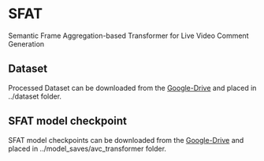 # SFAT
Semantic Frame Aggregation-based Transformer for Live Video Comment Generation

## Dataset
Processed Dataset can be downloaded from the [Google-Drive](https://drive.google.com/drive/folders/1CJHMAt-_uSTOydhYLrH-I0NuaW0vf2KV?usp=sharing) and placed in ../dataset folder.

## SFAT model checkpoint
SFAT model checkpoints can be downloaded from the [Google-Drive](https://drive.google.com/drive/folders/1v3GpjvqF6t5vOEOdcTWLKVNlQ_D-1tNu?usp=sharing) and placed in ../model_saves/avc_transformer folder.

